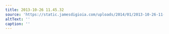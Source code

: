 ```yaml
---
title: 2013-10-26 11.45.32
source: 'https://static.jamesdigioia.com/uploads/2014/01/2013-10-26-11-45-32-scaled.jpg'
altText: ''
caption: ''
---
```


